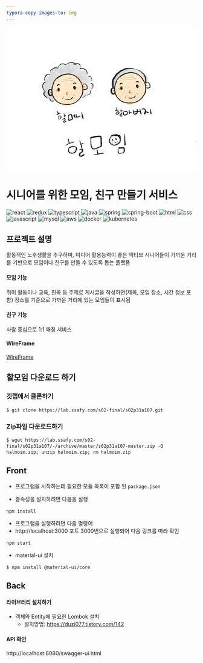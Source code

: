 ```yaml
---
typora-copy-images-to: img
---
```


![logo](./readme/img/logo.jpg)

# 시니어를 위한 모임, 친구 만들기 서비스

![react](https://img.shields.io/badge/react-4.1.2-blue?logo=React)
![redux](https://img.shields.io/badge/redux-6.13.4-blue?logo=redux)
![typescript](https://img.shields.io/badge/typescript-6.13.4-blue?logo=typescript)
![java](https://img.shields.io/badge/java-1.8.0-orange?logo=java)
![spring](https://img.shields.io/badge/spring-3.9.7-yellow?logo=spring)
![spring-boot](https://img.shields.io/badge/springboot-4.6.1-yellow?logo=spring)
![html](https://img.shields.io/badge/html-html5-red?logo=html5)
![css](https://img.shields.io/badge/css-css3-red?logo=css3)
![javascript](https://img.shields.io/badge/javascript-es6-yellowgreen?logo=javascript)
![mysql](https://img.shields.io/badge/mysql-5.7.30-yellowgreen?logo=mysql)
![aws](https://img.shields.io/badge/aws%20-ec2-ff69b4?logo=Amazon)
![docker](https://img.shields.io/badge/docker%20-5.7.30-ff69b4?logo=docker)
![kubernetes](https://img.shields.io/badge/kubernetes%20-5.7.30-ff69b4?logo=kubernetes)



## 프로젝트 설명

활동적인 노후생활을 추구하며, 미디어 활용능력이 좋은 액티브 시니어들이 가까운 거리를 기반으로 모임이나 친구를 만들 수 있도록 돕는 플랫폼

#### 모임 기능 

취미 활동이나 교육, 친목 등 주제로 게시글을 작성하면(제목, 모임 장소, 시간 정보 포함) 장소를 기준으로 가까운 거리에 있는 모임들이 표시됨

#### 친구 기능

사람 중심으로 1:1 매칭 서비스

#### WireFrame

[WireFrame](readme/wireframe.md)



## 할모임 다운로드 하기

### 깃랩에서 클론하기

```
$ git clone https://lab.ssafy.com/s02-final/s02p31a107.git
```

### Zip파일 다운로드하기

```
$ wget https://lab.ssafy.com/s02-final/s02p31a107/-/archive/master/s02p31a107-master.zip -O halmoim.zip; unzip halmoim.zip; rm halmoim.zip
```



## Front 

- 프로그램을 시작하는데 필요한 모듈 목록이 포함 된 `package.json`

- 종속성을 설치하려면 다음을 실행

```
npm install
```



- 프로그램을 실행하려면 다음 명령어
- http://localhost:3000 포트 3000번으로 실행되어 다음 링크를 따라 확인

```
npm start
```



- material-ui 설치

```
$ npm install @material-ui/core
```





## Back

#### 라이브러리 설치하기

- 객체와 Entity에 필요한 Lombok 설치
  - 설치방법: https://duzi077.tistory.com/142



#### API 확인

http://localhost:8080/swagger-ui.html